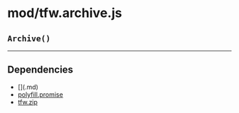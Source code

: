# mod/tfw.archive.js
## `Archive()`




----

## Dependencies
* [$]($.md)
* [polyfill.promise](polyfill.promise.md)
* [tfw.zip](tfw.zip.md)